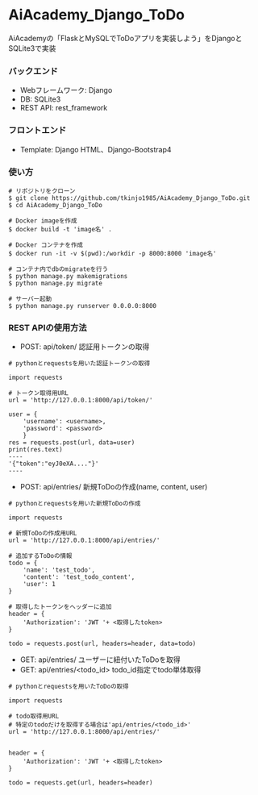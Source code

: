 # AiAcademy_Django_ToDo
AiAcademyの「FlaskとMySQLでToDoアプリを実装しよう」をDjangoとSQLite3で実装

### バックエンド
- Webフレームワーク: Django
- DB: SQLite3 
- REST API: rest_framework

### フロントエンド
- Template: Django HTML、Django-Bootstrap4

### 使い方

```
# リポジトリをクローン
$ git clone https://github.com/tkinjo1985/AiAcademy_Django_ToDo.git
$ cd AiAcademy_Django_ToDo

# Docker imageを作成
$ docker build -t 'image名' .

# Docker コンテナを作成
$ docker run -it -v $(pwd):/workdir -p 8000:8000 'image名'

# コンテナ内でdbのmigrateを行う
$ python manage.py makemigrations
$ python manage.py migrate

# サーバー起動
$ python manage.py runserver 0.0.0.0:8000
```

### REST APIの使用方法
- POST: api/token/ 認証用トークンの取得
```
# pythonとrequestsを用いた認証トークンの取得

import requests

# トークン取得用URL
url = 'http://127.0.0.1:8000/api/token/'

user = {
    'username': <username>,
    'password': <password>
    }
res = requests.post(url, data=user)
print(res.text)
----
'{"token":"eyJ0eXA...."}'
----

```

- POST: api/entries/ 新規ToDoの作成(name, content, user)
```
# pythonとrequestsを用いた新規ToDoの作成

import requests

# 新規ToDoの作成用URL
url = 'http://127.0.0.1:8000/api/entries/'

# 追加するToDoの情報
todo = {
    'name': 'test_todo',
    'content': 'test_todo_content',
    'user': 1
}

# 取得したトークンをヘッダーに追加
header = {
    'Authorization': 'JWT '+ <取得したtoken>
}

todo = requests.post(url, headers=header, data=todo)
```

- GET: api/entries/ ユーザーに紐付いたToDoを取得
- GET: api/entries/<todo_id> todo_id指定でtodo単体取得
```
# pythonとrequestsを用いたToDoの取得

import requests

# todo取得用URL
# 特定のtodoだけを取得する場合は'api/entries/<todo_id>'
url = 'http://127.0.0.1:8000/api/entries/'


header = {
    'Authorization': 'JWT '+ <取得したtoken>
}

todo = requests.get(url, headers=header)
```
